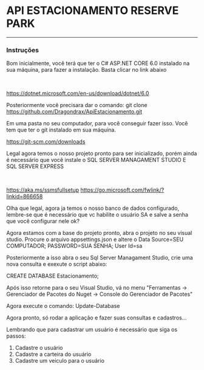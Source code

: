 <h1> API ESTACIONAMENTO RESERVE PARK</h1>
<hr />

<h3> Instruções </h3>
<p> Bom inicialmente, você terá que ter o C# ASP.NET CORE 6.0 instalado na sua máquina, para fazer a instalação. Basta clicar no link abaixo </p> 
<br/>

https://dotnet.microsoft.com/en-us/download/dotnet/6.0
<br/>

Posteriormente você precisara dar o comando: 
  git clone https://github.com/Dragondrax/ApiEstacionamento.git 
  
Em uma pasta no seu computador, para você conseguir fazer isso. Você tem que ter o git instalado em sua máquina.
 

https://git-scm.com/downloads
<br/>

<p> Legal agora temos o nosso projeto pronto para ser inicializado, porém ainda é necessário que você instale o  SQL SERVER MANAGAMENT STUDIO E SQL SERVER EXPRESS </p>
<br />

https://aka.ms/ssmsfullsetup
https://go.microsoft.com/fwlink/?linkid=866658

<p> Olha que legal, agora ja temos o nosso banco de dados configurado, lembre-se que é necessário que vc habilite o usuário SA e salve a senha que você configurar nele ok? </p>

<p> Agora estamos com a base do projeto pronto, abra o projeto no seu visual studio. Procure o arquivo appsettings.json e altere o Data Source=SEU COMPUTADOR; PASSWORD=SUA SENHA; User Id=sa </p>

Posteriormente a isso abra o seu Sql Server Managament Studio, crie uma nova consulta e exexute o script abaixo:

CREATE DATABASE Estacionamento;

Após isso retorne para o seu Visual Studio, vá no menu "Ferramentas -> Gerenciador de Pacotes do Nuget -> Console do Gerenciador de Pacotes"

Agora execute o comando: Update-Database

Agora pronto, só rodar a aplicação e fazer suas consultas e cadastros...

Lembrando que para cadastrar um usuário é necessário que siga os passos:

1. Cadastre o usuário
2. Cadastre a carteira do usuário
3. Cadastre um veiculo para o usuário

